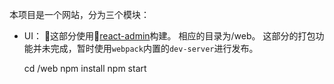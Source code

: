 本项目是一个网站，分为三个模块：
- UI： 这部分使用[react-admin](https://github.com/marmelab/react-admin)构建。 相应的目录为/web。 这部分的打包功能并未完成，暂时使用`webpack`内置的`dev-server`进行发布。

    cd /web
    npm install
    npm start

